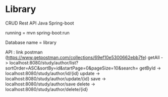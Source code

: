 # Library
CRUD Rest API Java Spring-boot

running = mvn spring-boot:run

Database name = library

API : link postman (https://www.getpostman.com/collections/69ef10e5300662ebb7fe)
getAll ->  localhost:8080/study/author/list?sortOrder=ASC&sortBy=id&startPage=0&pageSize=10&search=
getById -> localhost:8080/study/author/id/{id}
update -> localhost:8080/study/author/update/{id}
save -> localhost:8080/study/author/save
delete -> localhost:8080/study/author/delete/{id}
